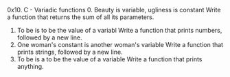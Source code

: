 0x10. C - Variadic functions
0. Beauty is variable, ugliness is constant
Write a function that returns the sum of all its parameters.
1. To be is to be the value of a variabl
Write a function that prints numbers, followed by a new line.
2. One woman's constant is another woman's variable
Write a function that prints strings, followed by a new line.
3. To be is a to be the value of a variable
Write a function that prints anything.
